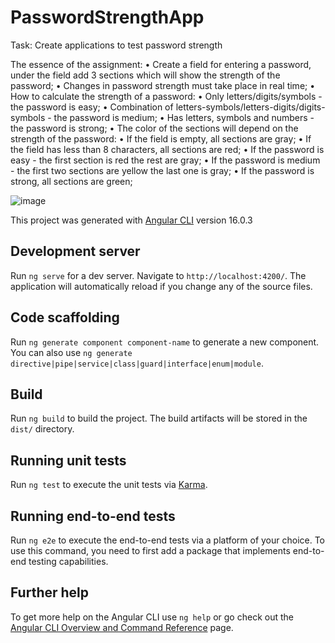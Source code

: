 # PasswordStrengthApp
Task: Create applications to test password strength

The essence of the assignment: 
• Create a field for entering a password, under the field add 3 sections which will show the strength of the password; 
• Changes in password strength must take place in real time; 
• How to calculate the strength of a password: 
  • Only letters/digits/symbols - the password is easy; 
  • Combination of letters-symbols/letters-digits/digits-symbols - the password is medium; 
  • Has letters, symbols and numbers - the password is strong; 
• The color of the sections will depend on the strength of the password: 
  • If the field is empty, all sections are gray; 
  • If the field has less than 8 characters, all sections are red; 
  • If the password is easy - the first section is red the rest are gray; 
  • If the password is medium - the first two sections are yellow the last one is gray; 
  • If the password is strong, all sections are green;

![image](https://github.com/HaidukAA/PasswordStrengthChecker/assets/108396767/4d6c811b-1a69-46cc-bc5a-3b8a38c2df3c)


This project was generated with [Angular CLI](https://github.com/angular/angular-cli) version 16.0.3
## Development server

Run `ng serve` for a dev server. Navigate to `http://localhost:4200/`. The application will automatically reload if you change any of the source files.

## Code scaffolding

Run `ng generate component component-name` to generate a new component. You can also use `ng generate directive|pipe|service|class|guard|interface|enum|module`.

## Build

Run `ng build` to build the project. The build artifacts will be stored in the `dist/` directory.

## Running unit tests

Run `ng test` to execute the unit tests via [Karma](https://karma-runner.github.io).

## Running end-to-end tests

Run `ng e2e` to execute the end-to-end tests via a platform of your choice. To use this command, you need to first add a package that implements end-to-end testing capabilities.

## Further help

To get more help on the Angular CLI use `ng help` or go check out the [Angular CLI Overview and Command Reference](https://angular.io/cli) page.
